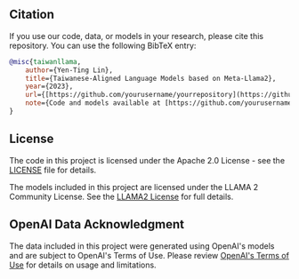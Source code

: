 ## Citation
If you use our code, data, or models in your research, please cite this repository. You can use the following BibTeX entry:

```bibtex
@misc{taiwanllama,
    author={Yen-Ting Lin},
    title={Taiwanese-Aligned Language Models based on Meta-Llama2},
    year={2023},
    url={[https://github.com/yourusername/yourrepository](https://github.com/adamlin120/Taiwan-LLaMa)},
    note={Code and models available at [https://github.com/yourusername/yourrepository](https://github.com/adamlin120/Taiwan-LLaMa)},
}
```

## License
The code in this project is licensed under the Apache 2.0 License - see the [LICENSE](LICENSE) file for details.

The models included in this project are licensed under the LLAMA 2 Community License. See the [LLAMA2 License](https://github.com/facebookresearch/llama/blob/main/LICENSE) for full details.

## OpenAI Data Acknowledgment
The data included in this project were generated using OpenAI's models and are subject to OpenAI's Terms of Use. Please review [OpenAI's Terms of Use](https://openai.com/policies/terms-of-use) for details on usage and limitations.

